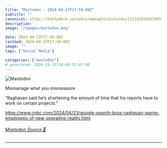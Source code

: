 ```yaml
---
title: "Mastodon - 2024-04-23T17:59:00Z"
subtitle: ""
canonical: https://hachyderm.io/users/mweagle/statuses/112321831933995705
description:
image: "/images/mastodon.png"

date: 2024-04-23T17:59:00Z
lastmod: 2024-04-23T17:59:00Z
image: ""
tags: ["Social Media"]

categories: ["mastodon"]
# generated: 2024-10-23T18:04:53-07:00
---
```

![Mastodon](/images/mastodon.png)

<p>Mismanage what you mismeasure</p><p>“Raghavan said he’s shortening the amount of time that his reports have to work on certain projects.&quot;</p><p><a href="https://www.cnbc.com/2024/04/23/google-search-boss-raghavan-warns-employees-of-new-operating-reality.html" target="_blank" rel="nofollow noopener noreferrer" translate="no"><span class="invisible">https://www.</span><span class="ellipsis">cnbc.com/2024/04/23/google-sea</span><span class="invisible">rch-boss-raghavan-warns-employees-of-new-operating-reality.html</span></a></p>


###### [Mastodon Source 🐘](https://hachyderm.io/@mweagle/112321831933995705)

___
